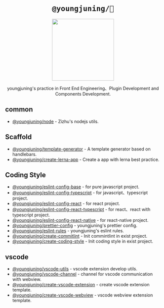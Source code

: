 <div align="center">
  <h1><code>@youngjuning/🎋</code></h1>
  <img alt="" src="https://avatars.githubusercontent.com/u/13204332?v=4" width="200"/>
  <p>youngjuning's practice in Front End Engineering、Plugin Development and Components Development.</p>
</div>

## common

- [@youngjuning/node](https://github.com/youngjuning/youngjuning/tree/main/packages/node/) - Zizhu's nodejs utils.

## Scaffold

- [@youngjuning/template-generator](https://github.com/youngjuning/youngjuning/tree/main/packages/template-generator) - A template generator based on handlebars.
- [@youngjuning/create-lerna-app](https://github.com/youngjuning/youngjuning/tree/main/packages/create-lerna-app/) - Create a app with lerna best practice.

## Coding Style

- [@youngjuning/eslint-config-base](https://github.com/youngjuning/youngjuning/tree/main/packages/eslint-config-base#readme) - for pure javascript project.
- [@youngjuning/eslint-config-typescript](https://github.com/youngjuning/youngjuning/tree/main/packages/eslint-config-typescript#readme) - for javascript、typescript project.
- [@youngjuning/eslint-config-react](https://github.com/youngjuning/youngjuning/tree/main/packages/eslint-config-react#readme) - for react project.
- [@youngjuning/eslint-config-react-typescript](https://github.com/youngjuning/youngjuning/tree/main/packages/eslint-config-react-typescript#readme) - for react、react with typescript project.
- [@youngjuning/eslint-config-react-native](https://github.com/youngjuning/youngjuning/tree/main/packages/eslint-config-react-native#readme) - for react-native project.
- [@youngjuning/prettier-config](https://github.com/youngjuning/youngjuning/tree/main/packages/prettier-config) - youngjuning's prettier config.
- [@youngjuning/eslint-rules](https://github.com/youngjuning/youngjuning/tree/main/packages/eslint-rules) - youngjuning's eslint rules.
- [@youngjuning/create-commitlint](https://github.com/youngjuning/youngjuning/tree/main/packages/create-commitlint) - Init commintlint in exist project.
- [@youngjuning/create-coding-style](https://github.com/youngjuning/youngjuning/tree/main/packages/create-coding-style) - Init coding style in exist project.

## vscode

- [@youngjuning/vscode-utils](https://github.com/youngjuning/youngjuning/tree/main/packages/vscode-utils]/) - vscode extension develop utils.
- [@youngjuning/vscode-channel](https://github.com/youngjuning/youngjuning/tree/main/packages/vscode-channel/) - channel for vscode communication with webview.
- [@youngjuning/create-vscode-extension](https://github.com/youngjuning/youngjuning/tree/main/packages/create-vscode-extension/) - create vscode extension template.
- [@youngjuning/create-vscode-webview](https://github.com/youngjuning/youngjuning/tree/main/packages/create-vscode-webview/) - vscode webview extension template.
